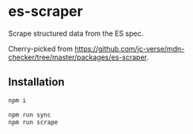 # es-scraper

Scrape structured data from the ES spec.

Cherry-picked from https://github.com/jc-verse/mdn-checker/tree/master/packages/es-scraper.

## Installation

```bash
npm i
```

```bash
npm run sync
npm run scrape
```
